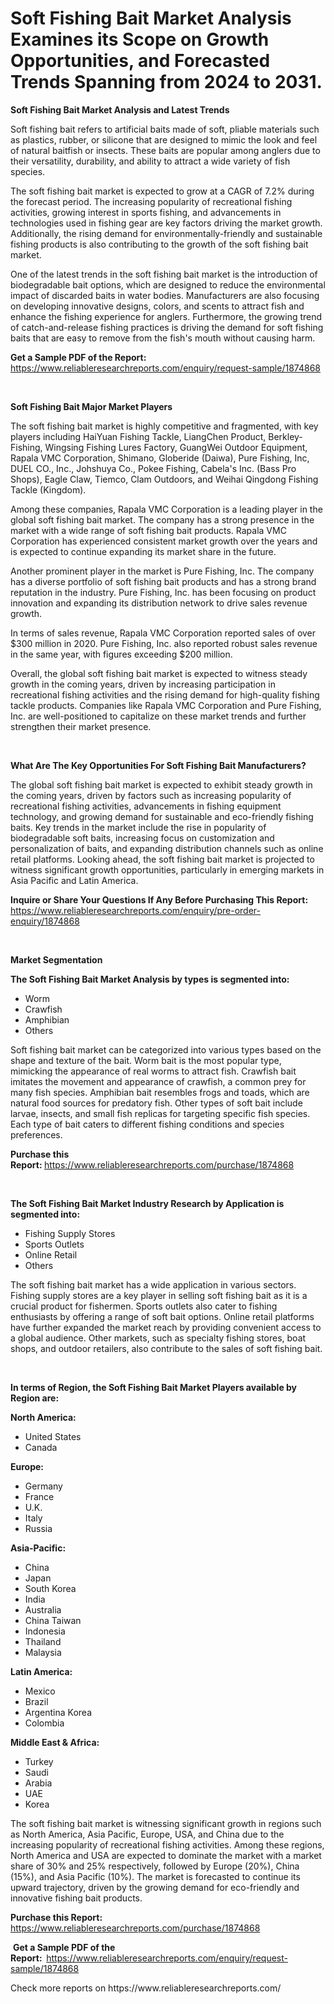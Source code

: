 <p><h1>Soft Fishing Bait Market Analysis Examines its Scope on Growth Opportunities, and Forecasted Trends Spanning from 2024 to 2031.</h1></p><p><strong>Soft Fishing Bait Market Analysis and Latest Trends</strong></p>
<p><p>Soft fishing bait refers to artificial baits made of soft, pliable materials such as plastics, rubber, or silicone that are designed to mimic the look and feel of natural baitfish or insects. These baits are popular among anglers due to their versatility, durability, and ability to attract a wide variety of fish species.</p><p>The soft fishing bait market is expected to grow at a CAGR of 7.2% during the forecast period. The increasing popularity of recreational fishing activities, growing interest in sports fishing, and advancements in technologies used in fishing gear are key factors driving the market growth. Additionally, the rising demand for environmentally-friendly and sustainable fishing products is also contributing to the growth of the soft fishing bait market.</p><p>One of the latest trends in the soft fishing bait market is the introduction of biodegradable bait options, which are designed to reduce the environmental impact of discarded baits in water bodies. Manufacturers are also focusing on developing innovative designs, colors, and scents to attract fish and enhance the fishing experience for anglers. Furthermore, the growing trend of catch-and-release fishing practices is driving the demand for soft fishing baits that are easy to remove from the fish's mouth without causing harm.</p></p>
<p><strong>Get a Sample PDF of the Report:&nbsp;</strong> <a href="https://www.reliableresearchreports.com/enquiry/request-sample/1874868">https://www.reliableresearchreports.com/enquiry/request-sample/1874868</a></p>
<p>&nbsp;</p>
<p><strong>Soft Fishing Bait Major Market Players</strong></p>
<p><p>The soft fishing bait market is highly competitive and fragmented, with key players including HaiYuan Fishing Tackle, LiangChen Product, Berkley-Fishing, Wingsing Fishing Lures Factory, GuangWei Outdoor Equipment, Rapala VMC Corporation, Shimano, Globeride (Daiwa), Pure Fishing, Inc, DUEL CO., Inc., Johshuya Co., Pokee Fishing, Cabela's Inc. (Bass Pro Shops), Eagle Claw, Tiemco, Clam Outdoors, and Weihai Qingdong Fishing Tackle (Kingdom).</p><p>Among these companies, Rapala VMC Corporation is a leading player in the global soft fishing bait market. The company has a strong presence in the market with a wide range of soft fishing bait products. Rapala VMC Corporation has experienced consistent market growth over the years and is expected to continue expanding its market share in the future.</p><p>Another prominent player in the market is Pure Fishing, Inc. The company has a diverse portfolio of soft fishing bait products and has a strong brand reputation in the industry. Pure Fishing, Inc. has been focusing on product innovation and expanding its distribution network to drive sales revenue growth.</p><p>In terms of sales revenue, Rapala VMC Corporation reported sales of over $300 million in 2020. Pure Fishing, Inc. also reported robust sales revenue in the same year, with figures exceeding $200 million.</p><p>Overall, the global soft fishing bait market is expected to witness steady growth in the coming years, driven by increasing participation in recreational fishing activities and the rising demand for high-quality fishing tackle products. Companies like Rapala VMC Corporation and Pure Fishing, Inc. are well-positioned to capitalize on these market trends and further strengthen their market presence.</p></p>
<p>&nbsp;</p>
<p><strong>What Are The Key Opportunities For Soft Fishing Bait Manufacturers?</strong></p>
<p><p>The global soft fishing bait market is expected to exhibit steady growth in the coming years, driven by factors such as increasing popularity of recreational fishing activities, advancements in fishing equipment technology, and growing demand for sustainable and eco-friendly fishing baits. Key trends in the market include the rise in popularity of biodegradable soft baits, increasing focus on customization and personalization of baits, and expanding distribution channels such as online retail platforms. Looking ahead, the soft fishing bait market is projected to witness significant growth opportunities, particularly in emerging markets in Asia Pacific and Latin America.</p></p>
<p><strong>Inquire or Share Your Questions If Any Before Purchasing This Report:</strong> <a href="https://www.reliableresearchreports.com/enquiry/pre-order-enquiry/1874868">https://www.reliableresearchreports.com/enquiry/pre-order-enquiry/1874868</a></p>
<p>&nbsp;</p>
<p><strong>Market Segmentation</strong></p>
<p><strong>The Soft Fishing Bait Market Analysis by types is segmented into:</strong></p>
<p><ul><li>Worm</li><li>Crawfish</li><li>Amphibian</li><li>Others</li></ul></p>
<p><p>Soft fishing bait market can be categorized into various types based on the shape and texture of the bait. Worm bait is the most popular type, mimicking the appearance of real worms to attract fish. Crawfish bait imitates the movement and appearance of crawfish, a common prey for many fish species. Amphibian bait resembles frogs and toads, which are natural food sources for predatory fish. Other types of soft bait include larvae, insects, and small fish replicas for targeting specific fish species. Each type of bait caters to different fishing conditions and species preferences.</p></p>
<p><strong>Purchase this Report:&nbsp;</strong><a href="https://www.reliableresearchreports.com/purchase/1874868">https://www.reliableresearchreports.com/purchase/1874868</a></p>
<p>&nbsp;</p>
<p><strong>The Soft Fishing Bait Market Industry Research by Application is segmented into:</strong></p>
<p><ul><li>Fishing Supply Stores</li><li>Sports Outlets</li><li>Online Retail</li><li>Others</li></ul></p>
<p><p>The soft fishing bait market has a wide application in various sectors. Fishing supply stores are a key player in selling soft fishing bait as it is a crucial product for fishermen. Sports outlets also cater to fishing enthusiasts by offering a range of soft bait options. Online retail platforms have further expanded the market reach by providing convenient access to a global audience. Other markets, such as specialty fishing stores, boat shops, and outdoor retailers, also contribute to the sales of soft fishing bait.</p></p>
<p>&nbsp;</p>
<p><strong>In terms of Region, the Soft Fishing Bait Market Players available by Region are:</strong></p>
<p>
    <p> <strong> North America: </strong>
        <ul>
            <li>United States</li>
            <li>Canada</li>
        </ul>
        </p> 
    <p> <strong> Europe: </strong>
        <ul>
            <li>Germany</li>
            <li>France</li>
            <li>U.K.</li>
            <li>Italy</li>
            <li>Russia</li>
        </ul>
        </p> 
    <p> <strong> Asia-Pacific: </strong>
        <ul>
            <li>China</li>
            <li>Japan</li>
            <li>South Korea</li>
            <li>India</li>
            <li>Australia</li>
            <li>China Taiwan</li>
            <li>Indonesia</li>
            <li>Thailand</li>
            <li>Malaysia</li>
        </ul>
        </p> 
    <p> <strong> Latin America: </strong>
        <ul>
            <li>Mexico</li>
            <li>Brazil</li>
            <li>Argentina Korea</li>
            <li>Colombia</li>
        </ul>
        </p> 
    <p> <strong> Middle East & Africa: </strong>
        <ul>
            <li>Turkey</li>
            <li>Saudi</li>
            <li>Arabia</li>
            <li>UAE</li>
            <li>Korea</li>
        </ul>
    </p>
    </p>
<p><p>The soft fishing bait market is witnessing significant growth in regions such as North America, Asia Pacific, Europe, USA, and China due to the increasing popularity of recreational fishing activities. Among these regions, North America and USA are expected to dominate the market with a market share of 30% and 25% respectively, followed by Europe (20%), China (15%), and Asia Pacific (10%). The market is forecasted to continue its upward trajectory, driven by the growing demand for eco-friendly and innovative fishing bait products.</p></p>
<p><strong>Purchase this Report: </strong><a href="https://www.reliableresearchreports.com/purchase/1874868">https://www.reliableresearchreports.com/purchase/1874868</a></p>
<p>&nbsp;<strong>Get a Sample PDF of the Report:&nbsp;&nbsp;</strong><a href="https://www.reliableresearchreports.com/enquiry/request-sample/1874868">https://www.reliableresearchreports.com/enquiry/request-sample/1874868</a></p>
<p><strong></strong></p>
<p>Check more reports on https://www.reliableresearchreports.com/</p>